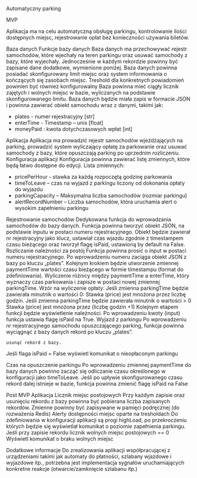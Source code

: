 Automatyczny parking

MVP

Aplikacja ma na celu automatyczną obsługę parkingu, kontrolowanie ilości dostępnych miejsc, rejestrowanie opłat bez konieczności używania biletów. 

Baza danych
Funkcje bazy danych
Baza danych ma przechowywać rejestr samochodów, które wjechały na teren parkingu oraz usuwać samochody z bazy, które wyjechały. Jednocześnie w każdym rekordzie powinny być zapisane dane dodatkowe, wymienione poniżej.
Baza danych powinna posiadać skonfigurowany limit miejsc oraz system informowania o kończących się zasobach miejsc. Treshold dla konkretnych powiadomień powinien być również konfigurowalny
Baza powinna mieć ciągły licznik zajętych i wolnych miejsc w bazie, wyliczanych na podstawie skonfigurowanego limitu.
Baza danych będzie miała zapis w formacie JSON i powinna zawierać obiekt samochodu wraz z danymi, takimi jak:
- plates - numer rejestracyjny [str]
- enterTime - Timestamp – unix [float]
- moneyPaid : kwota dotychczasowych wpłat [int]

Aplikacja
Aplikacja ma prowadzić rejestr samochodów wjeżdżających na parking, prowadzić system wyliczający opłatę za parkowanie oraz usuwać samochody z bazy, które opuszczają parking po uprzednim rozliczeniu.
Konfiguracja aplikacji
Konfiguracja powinna zawierać listę zmiennych, które będą łatwo dostępne do edycji. Lista zmiennych:
- pricePerHour - stawka za każdą rozpoczętą godzinę parkowania
- timeToLeave – czas na wyjazd z parkingu liczony od dokonania opłaty do wyjazdu
- parkingCapacity – Maksymalna liczba samochodów (rozmiar parkingu)
- alertRecordNumber – Liczba samochodów, która uruchamia alert o wysokim zapełnieniu parkingu

Rejestrowanie samochodów
Dedykowana funkcja do wprowadzania samochodów do bazy danych. Funkcja powinna tworzyć obiekt JSON, na podstawie inputu w postaci numeru rejestracyjnego. Obiekt będzie zawierał nr rejestracyjny jako klucz, ustawiał czas wjazdu zgodnie z timestampem czasu bieżącego oraz tworzył flagę isPaid, ustawioną by default na False.
Rozliczanie należności za postój
Funkcja powinna prosić o input w postaci numeru rejestracyjnego. Po wprowadzeniu numeru zaciąga obiekt JSON z bazy po kluczu „plates”. Kolejnym krokiem będzie utworzenie zmiennej paymentTime wartości czasu bieżącego w formie timestampu (format do zdefiniowania). Wyliczenie różnicy między paymentTime a enterTime, który wyznaczy czas parkowania i zapisze w postaci nowej zmiennej parkingTime. 
Wzór na wyliczenie opłaty:
Jeśli zmienna parkingTime będzie zawierała minutnik o wartości 0:
	Stawka (price) jest mnożona przez liczbę godzin.
Jeśli zmienna parkingTime będzie zawierała minutnik o wartości > 0
	Stawka (price) jest mnożona przez (liczbę godzin +1)
Kolejnym etapem funkcji będzie wyświetlenie należności. Po wprowadzeniu kwoty (input) funkcja ustawia flagę isPaid na True.
Wyjazd z parkingu
Po wprowadzeniu nr rejestracyjnego samochodu opuszczającego parking, funkcja powinna wyciągnąć z bazy danych rekord po kluczu „plates”. 

	usunąć rekord z bazy.
Jeśli flaga isPaid = False
	wyświetl komunikat o nieopłaconym parkingu

Czas na opuszczenie parkingu
Po wprowadzeniu zmiennej paymentTime do bazy danych powinno zacząć się odliczanie czasu określonego w konfiguracji jako timeToLeave. Jeśli po upływie skonfigurowanego czasu rekord dalej istnieje w bazie, funkcja powinna zmienić flagę isPaid na False

Post MVP
Aplikacja
Licznik miejsc postojowych
Przy każdym zapisie oraz usunięciu rekordu z bazy powinna być pobierana liczba zapisanych rekordów. Zmienne powinny być zapisywane w pamięci podręcznej (do rozważenia Redis)
Alerty dostępności miejsc oparte na tresholdach 
Do zdefiniowania w konfiguracji aplikacji są progi highLoad, po przekroczeniu których  będzie się wyświetlał komunikat o poziomie zapełnienia parkingu. 
Jeśli przy zapisie rekordu licznik wolnych miejsc postojowych == 0
	Wyświetl komunikat o braku wolnych miejsc

Dodatkowe informacje
Do zrealizowania aplikacji współpracującej z urządzeniami takimi jak automaty do płatności, szlabany wjazdowe i wyjazdowe itp., potrzebna jest implementacja sygnałów uruchamiających konkretne reakcje (otwarcie/zamknięcie szlabanu itp.)

